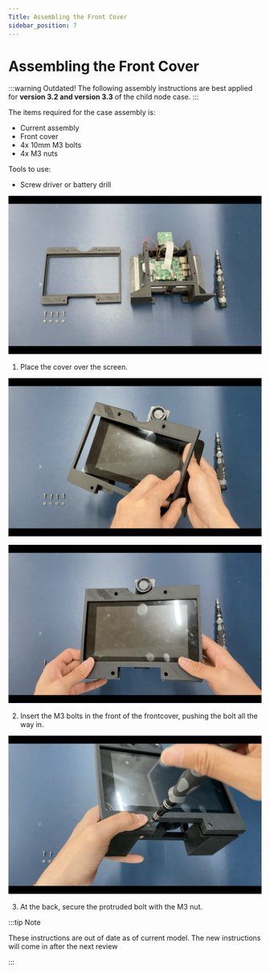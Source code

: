 ```yaml
---
Title: Assembling the Front Cover
sidebar_position: 7
---
```


# Assembling the Front Cover

:::warning Outdated!
The following assembly instructions are best applied for **version 3.2 and version 3.3** of the child node case.
:::

The items required for the case assembly is:

- Current assembly
- Front cover
- 4x 10mm M3 bolts
- 4x M3 nuts

Tools to use:

- Screw driver or battery drill

![Pi assembly](../../static/img/assembly/fa1.png)

1. Place the cover over the screen.

![Pi assembly](../../static/img/assembly/fa3.png)

![Pi assembly](../../static/img/assembly/fa2.png)

2. Insert the M3 bolts in the front of the frontcover, pushing the bolt all the way in.

![Pi assembly](../../static/img/assembly/fa4.png)

3. At the back, secure the protruded bolt with the M3 nut.

:::tip Note

These instructions are out of date as of current model. The new instructions will come in after the next review

:::
